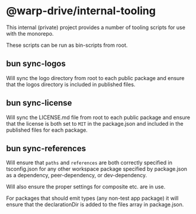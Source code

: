 # @warp-drive/internal-tooling

This internal (private) project provides a number of tooling scripts
for use with the monorepo.

These scripts can be run as bin-scripts from root.

## bun sync-logos

Will sync the logo directory from root to each public package and
ensure that the logos directory is included in published files.

## bun sync-license

Will sync the LICENSE.md file from root to each public package and
ensure that the license is both set to `MIT` in the package.json and
included in the published files for each package.

## bun sync-references

Will ensure that `paths` and `references` are both correctly specified
in tsconfig.json for any other workspace package specified by package.json
as a dependency, peer-dependency, or dev-dependency.

Will also ensure the proper settings for composite etc. are in use.

For packages that should emit types (any non-test app package) it will
ensure that the declarationDir is added to the files array in package.json.
